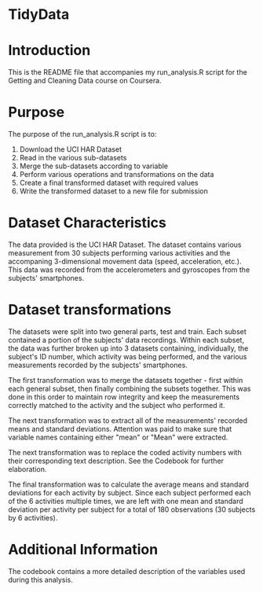 # TidyData
# Introduction

This is the README file that accompanies my run_analysis.R script for the Getting and Cleaning Data course on Coursera.

# Purpose

The purpose of the run_analysis.R script is to:

1. Download the UCI HAR Dataset
2. Read in the various sub-datasets
3. Merge the sub-datasets according to variable
4. Perform various operations and transformations on the data
5. Create a final transformed dataset with required values
6. Write the transformed dataset to a new file for submission

# Dataset Characteristics

The data provided is the UCI HAR Dataset. The dataset contains various measurement from 30 subjects performing various activities and the accompaning 3-dimensional movement data (speed, acceleration, etc.). This data was recorded from the accelerometers and gyroscopes from the subjects' smartphones.

# Dataset transformations
The datasets were split into two general parts, test and train. Each subset contained a portion of the subjects' data recordings. Within each subset, the data was further broken up into 3 datasets containing, individually, the subject's ID number, which activity was being performed, and the various measurements recorded by the subjects' smartphones.

The first transformation was to merge the datasets together - first within each general subset, then finally combining the subsets together. This was done in this order to maintain row integrity and keep the measurements correctly matched to the activity and the subject who performed it.

The next transformation was to extract all of the measurements' recorded means and standard deviations. Attention was paid to make sure that variable names containing either "mean" or "Mean" were extracted.

The next transformation was to replace the coded activity numbers with their corresponding text description. See the Codebook for further elaboration.

The final transformation was to calculate the average means and standard deviations for each activity by subject. Since each subject performed each of the 6 activities multiple times, we are left with one mean and standard deviation per activity per subject for a total of 180 observations (30 subjects by 6 activities).

# Additional Information

The codebook contains a more detailed description of the variables used during this analysis.
